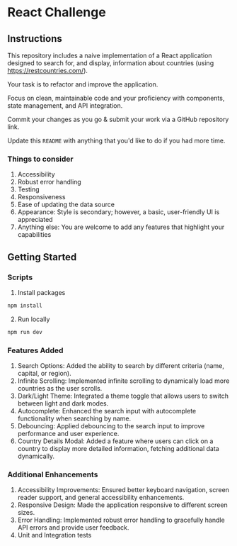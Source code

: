 # React Challenge

## Instructions

This repository includes a naive implementation of a React application designed to search for, and display, information about countries (using https://restcountries.com/).

Your task is to refactor and improve the application.

Focus on clean, maintainable code and your proficiency with components, state management, and API integration.

Commit your changes as you go & submit your work via a GitHub repository link.

Update this `README` with anything that you'd like to do if you had more time.

### Things to consider

1. Accessibility
2. Robust error handling
3. Testing
4. Responsiveness
5. Ease of updating the data source
6. Appearance: Style is secondary; however, a basic, user-friendly UI is appreciated
7. Anything else: You are welcome to add any features that highlight your capabilities

## Getting Started

### Scripts

1. Install packages

```sh
npm install
```

2. Run locally

```sh
npm run dev
```

### Features Added

1. Search Options: Added the ability to search by different criteria (name, capital, or region).
2. Infinite Scrolling: Implemented infinite scrolling to dynamically load more countries as the user scrolls.
3. Dark/Light Theme: Integrated a theme toggle that allows users to switch between light and dark modes.
4. Autocomplete: Enhanced the search input with autocomplete functionality when searching by name.
5. Debouncing: Applied debouncing to the search input to improve performance and user experience.
6. Country Details Modal: Added a feature where users can click on a country to display more detailed information, fetching additional data dynamically.

### Additional Enhancements

1. Accessibility Improvements: Ensured better keyboard navigation, screen reader support, and general accessibility enhancements.
2. Responsive Design: Made the application responsive to different screen sizes.
3. Error Handling: Implemented robust error handling to gracefully handle API errors and provide user feedback.
4. Unit and Integration tests
